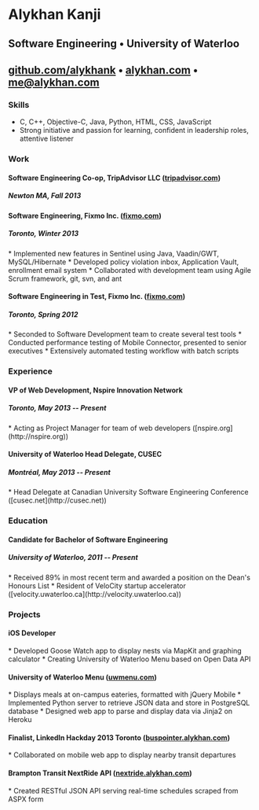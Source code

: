 <link href='http://fonts.googleapis.com/css?family=Raleway:300,400,700|Source+Sans+Pro' rel='stylesheet' type='text/css'>

# Alykhan Kanji

## Software Engineering • University of Waterloo

## [github.com/alykhank](http://github.com/alykhank) • [alykhan.com](http://alykhan.com) • [me@alykhan.com](mailto:me@alykhan.com)

### Skills

* C, C++, Objective-C, Java, Python, HTML, CSS, JavaScript
* Strong initiative and passion for learning, confident in leadership roles, attentive listener

### Work

#### Software Engineering Co-op, TripAdvisor LLC ([tripadvisor.com](http://tripadvisor.com))
##### Newton MA, Fall 2013
<div class="clearfix"></div>

#### Software Engineering, Fixmo Inc. ([fixmo.com](http://fixmo.com))
##### Toronto, Winter 2013
<div class="clearfix"></div>
* Implemented new features in Sentinel using Java, Vaadin/GWT, MySQL/Hibernate
* Developed policy violation inbox, Application Vault, enrollment email system
* Collaborated with development team using Agile Scrum framework, git, svn, and ant

#### Software Engineering in Test, Fixmo Inc. ([fixmo.com](http://fixmo.com))
##### Toronto, Spring 2012
<div class="clearfix"></div>
* Seconded to Software Development team to create several test tools
* Conducted performance testing of Mobile Connector, presented to senior executives
* Extensively automated testing workflow with batch scripts


### Experience

#### VP of Web Development, Nspire Innovation Network
##### Toronto, May 2013 -- Present
<div class="clearfix"></div>
* Acting as Project Manager for team of web developers ([nspire.org](http://nspire.org))

#### University of Waterloo Head Delegate, CUSEC
##### Montr&eacute;al, May 2013 -- Present
<div class="clearfix"></div>
* Head Delegate at Canadian University Software Engineering Conference ([cusec.net](http://cusec.net))


### Education

#### Candidate for Bachelor of Software Engineering
##### University of Waterloo, 2011 -- Present
<div class="clearfix"></div>
* Received 89% in most recent term and awarded a position on the Dean's Honours List
* Resident of VeloCity startup accelerator ([velocity.uwaterloo.ca](http://velocity.uwaterloo.ca))


### Projects

#### iOS Developer
<div class="clearfix"></div>
* Developed Goose Watch app to display nests via MapKit and graphing calculator
* Creating University of Waterloo Menu based on Open Data API

#### University of Waterloo Menu ([uwmenu.com](http://uwmenu.com))
<div class="clearfix"></div>
* Displays meals at on-campus eateries, formatted with jQuery Mobile
* Implemented Python server to retrieve JSON data and store in PostgreSQL database
* Designed web app to parse and display data via Jinja2 on Heroku

#### Finalist, LinkedIn Hackday 2013 Toronto ([buspointer.alykhan.com](http://buspointer.alykhan.com))
<div class="clearfix"></div>
* Collaborated on mobile web app to display nearby transit departures

#### Brampton Transit NextRide API ([nextride.alykhan.com](http://nextride.alykhan.com))
<div class="clearfix"></div>
* Created RESTful JSON API serving real-time schedules scraped from ASPX form
